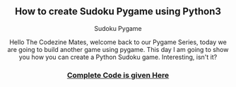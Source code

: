 <center>
<!-- wp:heading -->
<h2>How to create Sudoku Pygame using Python3</h2>
<!-- /wp:heading -->

<!-- wp:image {"id":1128,"sizeSlug":"large","className":"is-style-default"} -->
<figure class="wp-block-image size-large is-style-default"><img class="wp-image-1128" src="https://thecodezine.com/wp-content/uploads/2020/08/sudoku.png" alt="" />
<figcaption>Sudoku Pygame</figcaption>
</figure>
<!-- /wp:image -->

<!-- wp:paragraph -->
<p>Hello The Codezine Mates, welcome back to our Pygame Series, today we are going to build another game using pygame. This day I am going to show you how you can create a Python Sudoku game. Interesting, isn't it?</p>
<!-- /wp:paragraph -->
  <h3><a href="https://thecodezine.com/sudoku-pygame-building-using-python/">Complete Code is given Here</a></h3>
  </center>
